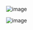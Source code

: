 ![image](https://github.com/user-attachments/assets/12deef4b-6b27-435b-8b59-ce952b95ce68)

![image](https://github.com/user-attachments/assets/697a383f-7d3b-488f-b5e6-225d06d25626)
